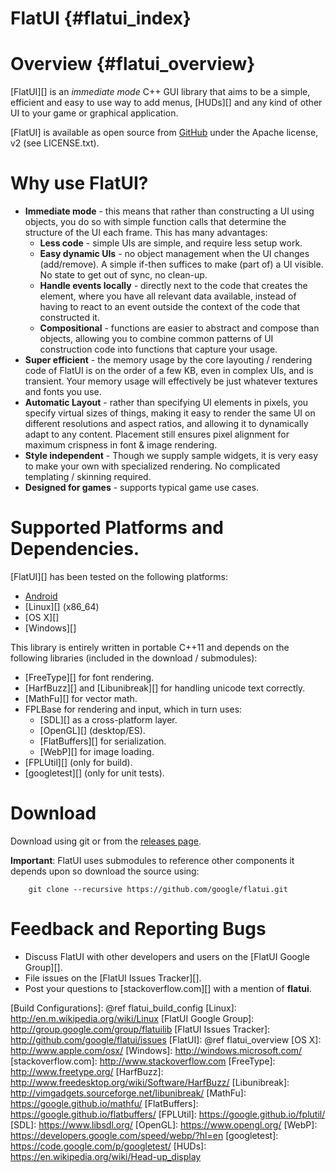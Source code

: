 FlatUI    {#flatui_index}
======

# Overview    {#flatui_overview}

[FlatUI][] is an *immediate mode* C++ GUI library that aims to be a simple,
efficient and easy to use way to add menus,
[HUDs][] and any kind of other UI
to your game or graphical application.

[FlatUI] is available as open source from
[GitHub](http://github.com/google/flatui) under the Apache license, v2
(see LICENSE.txt).

# Why use FlatUI?

   * **Immediate mode** - this means that rather than constructing a UI using
     objects, you do so with simple function calls that determine the structure
     of the UI each frame. This has many advantages:
     * **Less code** - simple UIs are simple, and require less setup work.
     * **Easy dynamic UIs** - no object management when the UI changes
       (add/remove). A simple if-then suffices to make (part of) a UI
       visible. No state to get out of sync, no clean-up.
     * **Handle events locally** - directly next to the code that creates the
       element, where you have all relevant data available, instead of having
       to react to an event outside the context of the code that constructed it.
     * **Compositional** - functions are easier to abstract and compose than
       objects, allowing you to combine common patterns of UI construction
       code into functions that capture your usage.
   * **Super efficient** - the memory usage by the core layouting / rendering
     code of FlatUI is on the order of a few KB, even in complex UIs, and is
     transient. Your memory usage will effectively be just whatever textures
     and fonts you use.
   * **Automatic Layout** - rather than specifying UI elements in pixels, you
     specify virtual sizes of things, making it easy to render the same UI
     on different resolutions and aspect ratios, and allowing it to
     dynamically adapt to any content. Placement still ensures pixel alignment
     for maximum crispness in font & image rendering.
   * **Style independent** - Though we supply sample widgets, it is very easy
     to make your own with specialized rendering. No complicated templating /
     skinning required.
   * **Designed for games** - supports typical game use cases.

# Supported Platforms and Dependencies.

[FlatUI][] has been tested on the following platforms:

   * [Android][]
   * [Linux][] (x86_64)
   * [OS X][]
   * [Windows][]

This library is entirely written in portable C++11 and depends on the
following libraries (included in the download / submodules):

   * [FreeType][] for font rendering.
   * [HarfBuzz][] and [Libunibreak][] for handling unicode text correctly.
   * [MathFu][] for vector math.
   * FPLBase for rendering and input, which in turn uses:
     * [SDL][] as a cross-platform layer.
     * [OpenGL][] (desktop/ES).
     * [FlatBuffers][] for serialization.
     * [WebP][] for image loading.
   * [FPLUtil][] (only for build).
   * [googletest][] (only for unit tests).

# Download

Download using git or from the
[releases page](http://github.com/google/flatui/releases).

**Important**: FlatUI uses submodules to reference other components it depends
upon so download the source using:

~~~{.sh}
    git clone --recursive https://github.com/google/flatui.git
~~~

# Feedback and Reporting Bugs

   * Discuss FlatUI with other developers and users on the
     [FlatUI Google Group][].
   * File issues on the [FlatUI Issues Tracker][].
   * Post your questions to [stackoverflow.com][] with a mention of **flatui**.

  [Android]: http://www.android.com
  [Build Configurations]: @ref flatui_build_config
  [Linux]: http://en.m.wikipedia.org/wiki/Linux
  [FlatUI Google Group]: http://group.google.com/group/flatuilib
  [FlatUI Issues Tracker]: http://github.com/google/flatui/issues
  [FlatUI]: @ref flatui_overview
  [OS X]: http://www.apple.com/osx/
  [Windows]: http://windows.microsoft.com/
  [stackoverflow.com]: http://www.stackoverflow.com
  [FreeType]: http://www.freetype.org/
  [HarfBuzz]: http://www.freedesktop.org/wiki/Software/HarfBuzz/
  [Libunibreak]: http://vimgadgets.sourceforge.net/libunibreak/
  [MathFu]: https://google.github.io/mathfu/
  [FlatBuffers]: https://google.github.io/flatbuffers/
  [FPLUtil]: https://google.github.io/fplutil/
  [SDL]: https://www.libsdl.org/
  [OpenGL]: https://www.opengl.org/
  [WebP]: https://developers.google.com/speed/webp/?hl=en
  [googletest]: https://code.google.com/p/googletest/
  [HUDs]: https://en.wikipedia.org/wiki/Head-up_display





